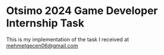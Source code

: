 # Otsimo 2024 Game Developer Internship Task

This is my implementation of the task I received at mehmetgecen06@gmail.com
